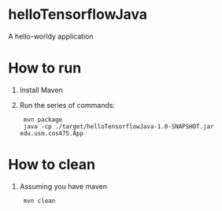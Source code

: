 # helloTensorflowJava
A hello-worldy application

# How to run
1. Install Maven
1. Run the series of commands:

        mvn package  
        java -cp ./target/helloTensorflowJava-1.0-SNAPSHOT.jar edu.usm.cos475.App

# How to clean
1. Assuming you have maven

        mvn clean